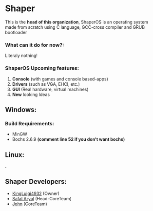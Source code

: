 # Shaper
This is the **head of this organization**, ShaperOS is an operating system made from scratch using C language, GCC-cross compiler and GRUB bootloader
### What can it do for now?:
   Literaly nothing! 
### ShaperOS Upcoming features: 
   1. **Console** (with games and console based-apps)
   2. **Drivers** (such as VGA, EHCI, etc.)
   3. **GUI** (Real hardware, virtual machines)
   4. **New** looking Ideas
## Windows:
### Build Requirements:
   * MinGW
   * Bochs 2.6.9 **(comment line 52 if you don't want bochs)**
## Linux:
**.**
## Shaper Developers:
   * [KingLuigi4932](www.github.com/KingLuigi4932) (Owner)
   * [Safal Aryal](www.github.com/safsom) (Head-CoreTeam)
   * [John](www.github.com/djlw78) (CoreTeam)
